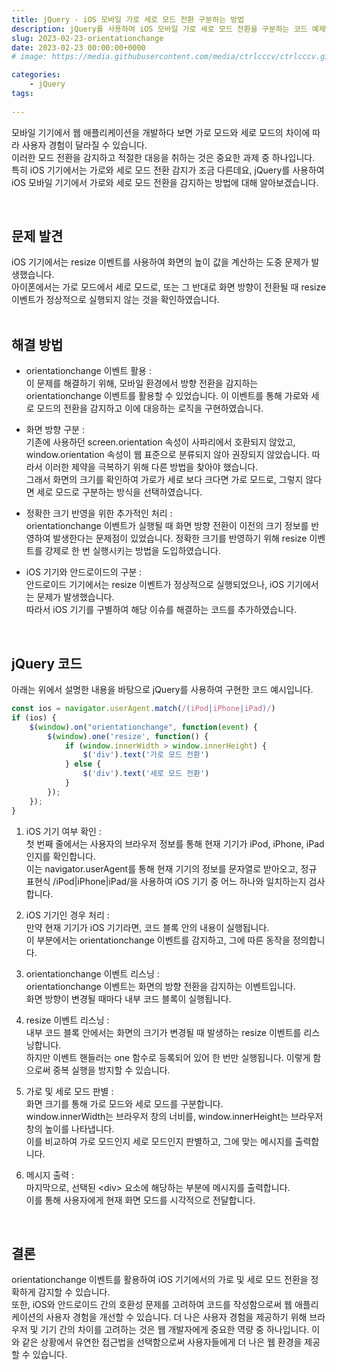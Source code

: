 ```yaml
---
title: jQuery - iOS 모바일 가로 세로 모드 전환 구분하는 방법
description: jQuery를 사용하여 iOS 모바일 가로 세로 모드 전환을 구분하는 코드 예제입니다.
slug: 2023-02-23-orientationchange
date: 2023-02-23 00:00:00+0000
# image: https://media.githubusercontent.com/media/ctrlcccv/ctrlcccv.github.io/master/assets/img/post/swiper-pagination.webp

categories:
    - jQuery
tags:
    
---
```


모바일 기기에서 웹 애플리케이션을 개발하다 보면 가로 모드와 세로 모드의 차이에 따라 사용자 경험이 달라질 수 있습니다.   
이러한 모드 전환을 감지하고 적절한 대응을 취하는 것은 중요한 과제 중 하나입니다.   
특히 iOS 기기에서는 가로와 세로 모드 전환 감지가 조금 다른데요, jQuery를 사용하여 iOS 모바일 기기에서 가로와 세로 모드 전환을 감지하는 방법에 대해 알아보겠습니다.  

<script async src="https://pagead2.googlesyndication.com/pagead/js/adsbygoogle.js?client=ca-pub-8535540836842352" crossorigin="anonymous"></script>
<ins class="adsbygoogle"
     style="display:block; text-align:center;"
     data-ad-layout="in-article"
     data-ad-format="fluid"
     data-ad-client="ca-pub-8535540836842352"
     data-ad-slot="2974559225"></ins>
<script>
     (adsbygoogle = window.adsbygoogle || []).push({});
</script>

<br>

## 문제 발견
iOS 기기에서는 resize 이벤트를 사용하여 화면의 높이 값을 계산하는 도중 문제가 발생했습니다.  
아이폰에서는 가로 모드에서 세로 모드로, 또는 그 반대로 화면 방향이 전환될 때 resize 이벤트가 정상적으로 실행되지 않는 것을 확인하였습니다.  
<br>

## 해결 방법
* orientationchange 이벤트 활용 :  
이 문제를 해결하기 위해, 모바일 환경에서 방향 전환을 감지하는 orientationchange 이벤트를 활용할 수 있었습니다. 
이 이벤트를 통해 가로와 세로 모드의 전환을 감지하고 이에 대응하는 로직을 구현하였습니다.

* 화면 방향 구분 :  
기존에 사용하던 screen.orientation 속성이 사파리에서 호환되지 않았고, window.orientation 속성이 웹 표준으로 분류되지 않아 권장되지 않았습니다. 따라서 이러한 제약을 극복하기 위해 다른 방법을 찾아야 했습니다.  
그래서 화면의 크기를 확인하여 가로가 세로 보다 크다면 가로 모드로, 그렇지 않다면 세로 모드로 구분하는 방식을 선택하였습니다.  

* 정확한 크기 반영을 위한 추가적인 처리 :  
orientationchange 이벤트가 실행될 때 화면 방향 전환이 이전의 크기 정보를 반영하여 발생한다는 문제점이 있었습니다. 
정확한 크기를 반영하기 위해 resize 이벤트를 강제로 한 번 실행시키는 방법을 도입하였습니다.

* iOS 기기와 안드로이드의 구분 :  
안드로이드 기기에서는 resize 이벤트가 정상적으로 실행되었으나, iOS 기기에서는 문제가 발생했습니다.   
따라서 iOS 기기를 구별하여 해당 이슈를 해결하는 코드를 추가하였습니다.  
<br>



## jQuery 코드
아래는 위에서 설명한 내용을 바탕으로 jQuery를 사용하여 구현한 코드 예시입니다.

<script async src="https://pagead2.googlesyndication.com/pagead/js/adsbygoogle.js?client=ca-pub-8535540836842352" crossorigin="anonymous"></script>
<ins class="adsbygoogle"
     style="display:block; text-align:center;"
     data-ad-layout="in-article"
     data-ad-format="fluid"
     data-ad-client="ca-pub-8535540836842352"
     data-ad-slot="2974559225"></ins>
<script>
     (adsbygoogle = window.adsbygoogle || []).push({});
</script>

```js
const ios = navigator.userAgent.match(/(iPod|iPhone|iPad)/)
if (ios) {
    $(window).on("orientationchange", function(event) {
        $(window).one('resize', function() {
            if (window.innerWidth > window.innerHeight) {
                $('div').text('가로 모드 전환')
            } else {
                $('div').text('세로 모드 전환')
            }
        });
    });
}
```

1. iOS 기기 여부 확인 :  
첫 번째 줄에서는 사용자의 브라우저 정보를 통해 현재 기기가 iPod, iPhone, iPad인지를 확인합니다.   
이는 navigator.userAgent를 통해 현재 기기의 정보를 문자열로 받아오고, 정규 표현식 /iPod|iPhone|iPad/을 사용하여 iOS 기기 중 어느 하나와 일치하는지 검사합니다.

2. iOS 기기인 경우 처리 :  
만약 현재 기기가 iOS 기기라면, 코드 블록 안의 내용이 실행됩니다.   
이 부분에서는 orientationchange 이벤트를 감지하고, 그에 따른 동작을 정의합니다.

3. orientationchange 이벤트 리스닝 :  
orientationchange 이벤트는 화면의 방향 전환을 감지하는 이벤트입니다.  
화면 방향이 변경될 때마다 내부 코드 블록이 실행됩니다.

4. resize 이벤트 리스닝 :  
내부 코드 블록 안에서는 화면의 크기가 변경될 때 발생하는 resize 이벤트를 리스닝합니다.   
하지만 이벤트 핸들러는 one 함수로 등록되어 있어 한 번만 실행됩니다. 이렇게 함으로써 중복 실행을 방지할 수 있습니다.

5. 가로 및 세로 모드 판별 :  
화면 크기를 통해 가로 모드와 세로 모드를 구분합니다.   
window.innerWidth는 브라우저 창의 너비를, window.innerHeight는 브라우저 창의 높이를 나타냅니다.   
이를 비교하여 가로 모드인지 세로 모드인지 판별하고, 그에 맞는 메시지를 출력합니다.

6. 메시지 출력 :  
마지막으로, 선택된 &lt;div&gt; 요소에 해당하는 부분에 메시지를 출력합니다.  
이를 통해 사용자에게 현재 화면 모드를 시각적으로 전달합니다.  
<br>

## 결론
orientationchange 이벤트를 활용하여 iOS 기기에서의 가로 및 세로 모드 전환을 정확하게 감지할 수 있습니다.  
또한, iOS와 안드로이드 간의 호환성 문제를 고려하여 코드를 작성함으로써 웹 애플리케이션의 사용자 경험을 개선할 수 있습니다. 
더 나은 사용자 경험을 제공하기 위해 브라우저 및 기기 간의 차이를 고려하는 것은 웹 개발자에게 중요한 역량 중 하나입니다. 
이와 같은 상황에서 유연한 접근법을 선택함으로써 사용자들에게 더 나은 웹 환경을 제공할 수 있습니다.  

<!-- [>> 예제 다운로드](https://github.com/ctrlcccv/orientationchange){:target="_blank"} -->
